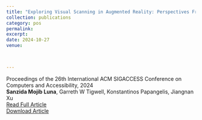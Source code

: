 ```yaml
---
title: "Exploring Visual Scanning in Augmented Reality: Perspectives From Deaf and Hard of Hearing Users"
collection: publications
category: pos
permalink: 
excerpt: 
date: 2024-10-27
venue: 


 
---
```

Proceedings of the 26th International ACM SIGACCESS Conference on Computers and Accessibility, 2024  
**Sanzida Mojib Luna**, Garreth W Tigwell, Konstantinos Papangelis, Jiangnan Xu  
[Read Full Article](https://dl.acm.org/doi/abs/10.1145/3663548.3688535)    
[Download Article](https://sanzidamojibluna.github.io/files/pos_2024.pdf)
